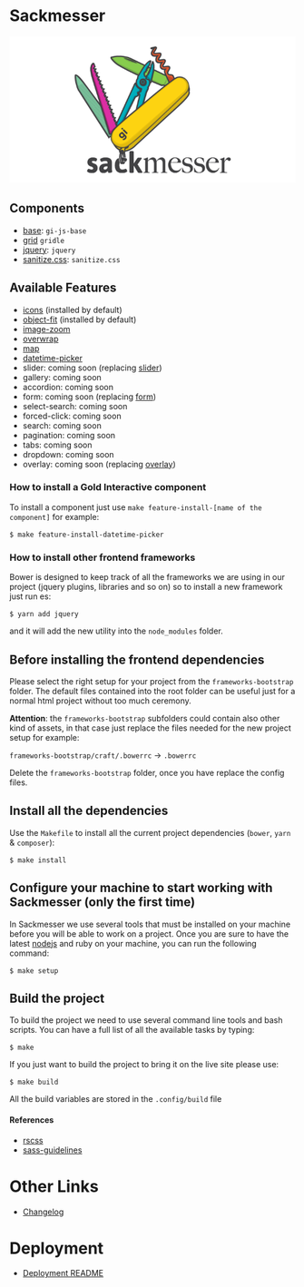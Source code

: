# Sackmesser

![Sackmesser logo](sackmesser.png)

## Components

- [base](https://github.com/Goldinteractive/js-base): `gi-js-base`
- [grid](http://gridle.org/) `gridle`
- [jquery](https://jquery.com): `jquery`
- [sanitize.css](https://github.com/jonathantneal/sanitize.css): `sanitize.css`

## Available Features

- [icons](https://github.com/Goldinteractive/feature-icons) (installed by default)
- [object-fit](https://github.com/Goldinteractive/feature-object-fit) (installed by default)
- [image-zoom](https://github.com/Goldinteractive/feature-image-zoom)
- [overwrap](https://github.com/Goldinteractive/feature-overwrap)
- [map](https://github.com/Goldinteractive/feature-map)
- [datetime-picker](https://github.com/Goldinteractive/feature-datetime-picker)
- slider: coming soon (replacing [slider](http://goldinteractive.github.io/ui-slider/))
- gallery: coming soon
- accordion: coming soon
- form: coming soon (replacing [form](http://goldinteractive.github.io/ui-form/))
- select-search: coming soon
- forced-click: coming soon
- search: coming soon
- pagination: coming soon
- tabs: coming soon
- dropdown: coming soon
- overlay: coming soon (replacing [overlay](http://goldinteractive.github.io/ui-overlay/))


### How to install a Gold Interactive component

To install a component just use `make feature-install-[name of the component]` for example:

```shell
$ make feature-install-datetime-picker
```


### How to install other frontend frameworks

Bower is designed to keep track of all the frameworks we are using in our project (jquery plugins, libraries and so on) so to install a new framework just run es:

```shell
$ yarn add jquery
```
and it will add the new utility into the `node_modules` folder.


## Before installing the frontend dependencies

Please select the right setup for your project from the `frameworks-bootstrap` folder.
The default files contained into the root folder can be useful just for a normal html project without too much ceremony.

__Attention__: the `frameworks-bootstrap` subfolders could contain also other kind of assets, in that case just replace the files needed for the new project setup for example:

`frameworks-bootstrap/craft/.bowerrc` -> `.bowerrc`

Delete the `frameworks-bootstrap` folder, once you have replace the config files.


## Install all the dependencies

Use the `Makefile` to install all the current project dependencies (`bower`, `yarn` & `composer`):

```shell
$ make install
```


## Configure your machine to start working with Sackmesser (only the first time)

In Sackmesser we use several tools that must be installed on your machine before you will be able to work on a project. Once you are sure to have the latest [nodejs](http://nodejs.org/) and ruby on your machine, you can run the following command:

```shell
$ make setup
```


## Build the project

To build the project we need to use several command line tools and bash scripts. You can have a full list of all the available tasks by typing:

```shell
$ make
```

If you just want to build the project to bring it on the live site please use:

```shell
$ make build
```

All the build variables are stored in the `.config/build` file


#### References

- [rscss](http://rscss.io/)
- [sass-guidelines](http://sass-guidelin.es/)


# Other Links

- [Changelog](CHANGELOG.md)


# Deployment

- [Deployment README](.deployment/README.md)

